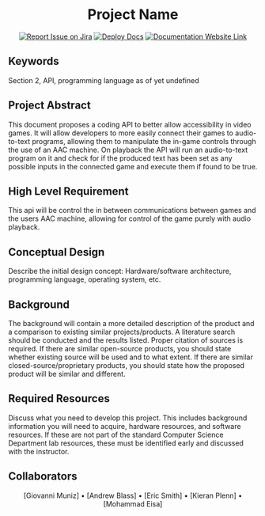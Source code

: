 <div align="center">

# Project Name
[![Report Issue on Jira](https://img.shields.io/badge/Report%20Issues-Jira-0052CC?style=flat&logo=jira-software)](https://temple-cis-projects-in-cs.atlassian.net/jira/software/c/projects/DT/issues)
[![Deploy Docs](https://github.com/ApplebaumIan/tu-cis-4398-docs-template/actions/workflows/deploy.yml/badge.svg)](https://github.com/ApplebaumIan/tu-cis-4398-docs-template/actions/workflows/deploy.yml)
[![Documentation Website Link](https://img.shields.io/badge/-Documentation%20Website-brightgreen)](https://applebaumian.github.io/tu-cis-4398-docs-template/)


</div>


## Keywords

Section 2, API, programming language as of yet undefined

## Project Abstract

This document proposes a coding API to better allow accessibility in video games. It will allow developers to more easily connect their games to audio-to-text programs, allowing them to manipulate the in-game controls through the use of an AAC machine. On playback the API will run an audio-to-text program on it and check for if the produced text has been set as any possible inputs in the connected game and execute them if found to be true.

## High Level Requirement

This api will be control the in between communications between games and the users AAC machine, allowing for control of the game purely with audio playback.

## Conceptual Design

Describe the initial design concept: Hardware/software architecture, programming language, operating system, etc.

## Background

The background will contain a more detailed description of the product and a comparison to existing similar projects/products. A literature search should be conducted and the results listed. Proper citation of sources is required. If there are similar open-source products, you should state whether existing source will be used and to what extent. If there are similar closed-source/proprietary products, you should state how the proposed product will be similar and different.

## Required Resources

Discuss what you need to develop this project. This includes background information you will need to acquire, hardware resources, and software resources. If these are not part of the standard Computer Science Department lab resources, these must be identified early and discussed with the instructor.

## Collaborators

<div align="center">

[//]: # (Replace with your collaborators)
[Giovanni Muniz] • [Andrew Blass] • [Eric Smith] • [Kieran Plenn] • [Mohammad Eisa]

</div>
